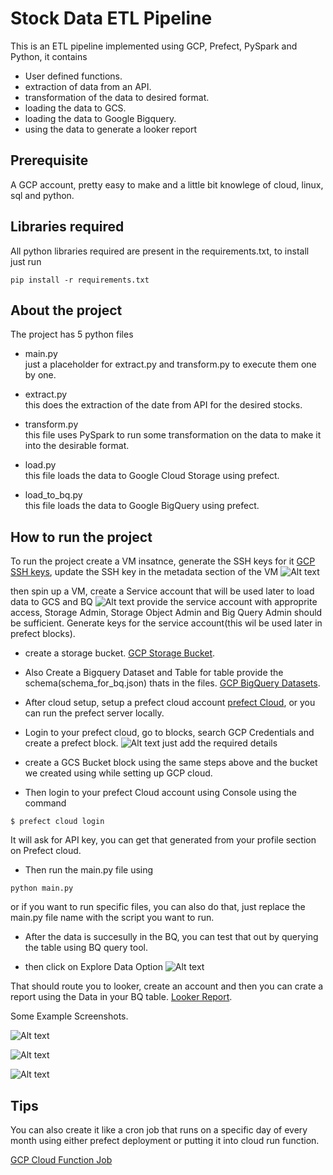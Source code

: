 # Stock Data ETL Pipeline
This is an ETL pipeline implemented using GCP, Prefect, PySpark and Python, it contains

* User defined functions.
* extraction of data from an API.
* transformation of the data to desired format.
* loading the data to GCS.
* loading the data to Google Bigquery.
* using the data to generate a looker report


## Prerequisite
A GCP account, pretty easy to make and a little bit knowlege of cloud, linux, sql and python.

## Libraries required
All python libraries required are present in the requirements.txt,
to install just run
```
pip install -r requirements.txt 
```
## About the project
The project has 5 python files 

* main.py</br>
just a placeholder for extract.py and transform.py to execute them one by one.

* extract.py </br>
this does the extraction of the date from API for the desired stocks.

* transform.py </br>
this file uses PySpark to run some transformation on the data to make it into the desirable format.

* load.py </br>
this file loads the data to Google Cloud Storage using prefect.

* load_to_bq.py </br>
this file loads the data to Google BigQuery using prefect.

## How to run the project
To run the project create a VM insatnce, generate the SSH keys for it 
[GCP SSH keys](https://cloud.google.com/compute/docs/connect/create-ssh-keys "GCP SSH_key Gen"), update the SSH key in the metadata section of the VM
![Alt text](images/image.png)

then spin up a VM, create a Service account that will be used later to load data to GCS and BQ
![Alt text](images/image-1.png)
provide the service account with approprite access, 
Storage Admin, Storage Object Admin and Big Query Admin should be sufficient. Generate keys for the service account(this wil be used later in prefect blocks).

*  create a storage bucket.
[GCP Storage Bucket](https://cloud.google.com/storage/docs/creating-buckets "GCP Storage Bucket").

* Also Create a Bigquery Dataset and Table for table provide the schema(schema_for_bq.json) thats in the files.
[GCP 
BigQuery Datasets](https://cloud.google.com/bigquery/docs/datasets "GCP 
Bigquery Datasets").



* After cloud setup, setup a prefect cloud account 
[prefect Cloud](https://docs.prefect.io/2.10.21/cloud/cloud-quickstart/), or you can run the prefect server locally.

* Login to your prefect cloud, go to blocks, search GCP Credentials and create a prefect block.
![Alt text](images/image-2.png)
just add the required details

* create a GCS Bucket block using the same steps above and the bucket we created using while setting up GCP cloud.

* Then login to your prefect Cloud account using Console
using the command 
```
$ prefect cloud login
```
It will ask for API key, you can get that generated from your profile section on Prefect cloud.

* Then run the main.py file using 
```
python main.py
```
or if you want to run specific files, you can also do that, just replace the main.py file name with the script you want to run.

* After the data is succesully in the BQ, you can test that out by querying the table using BQ query tool.

* then click on Explore Data Option
![Alt text](images/image-3.png)

That should route you to looker, create an account and then you can crate a report using the Data in your BQ table.
[Looker Report](https://support.google.com/looker-studio/answer/12141699?hl=en#:~:text=a%20product%20integration-,Create%20a%20new,Sign%20in%20to%20Looker%20Studio.&text=Create%2C%20then%20select%20Report.,data%20and%20My%20data%20sources "Looker Report").

Some Example Screenshots.

![Alt text](images/image-4.png)

![Alt text](images/image-5.png)

![Alt text](images/image-6.png)


## Tips
You can also create it like a cron job that runs on a specific day of every month using either prefect deployment or putting it into cloud run function.

[GCP Cloud Function Job](https://cloud.google.com/blog/products/application-development/how-to-schedule-a-recurring-python-script-on-gcp "GCP Cloud Function Job")

